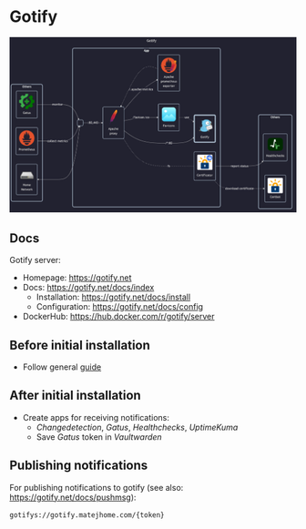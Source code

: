 # Gotify

![diagram](../../docs/diagrams/out/apps/gotify.png)

## Docs

Gotify server:

- Homepage: <https://gotify.net>
- Docs: <https://gotify.net/docs/index>
    - Installation: <https://gotify.net/docs/install>
    - Configuration: <https://gotify.net/docs/config>
- DockerHub: <https://hub.docker.com/r/gotify/server>

## Before initial installation

- Follow general [guide](../../docs/Checklist%20for%20new%20docker-apps.md)

## After initial installation

- Create apps for receiving notifications:
    - _Changedetection_, _Gatus_, _Healthchecks_, _UptimeKuma_
    - Save _Gatus_ token in _Vaultwarden_

## Publishing notifications

For publishing notifications to gotify (see also: <https://gotify.net/docs/pushmsg>):

```txt
gotifys://gotify.matejhome.com/{token}
```
